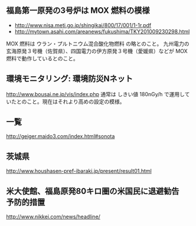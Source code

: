 ## 福島第一原発の3号炉は MOX 燃料の模様


*  http://www.nisa.meti.go.jp/shingikai/800/17/001/1-1r.pdf
*  http://mytown.asahi.com/areanews/fukushima/TKY201009230298.html

MOX 燃料は ウラン・プルトニウム混合酸化物燃料 の略とのこと。
九州電力の玄海原発３号機（佐賀県）、四国電力の伊方原発３号機（愛媛県）などが MOX 燃料で動作しているとのこと。


## 環境モニタリング: 環境防災Nネット

http://www.bousai.ne.jp/vis/index.php
通常は しきい値 180nGy/h で運用していたとのこと。現在はそれより高めの設定の模様。


## 一覧

http://geiger.maido3.com/index.html#sonota


## 茨城県

http://www.houshasen-pref-ibaraki.jp/present/result01.html


## 米大使館、福島原発80キロ圏の米国民に退避勧告　予防的措置 

http://www.nikkei.com/news/headline/


